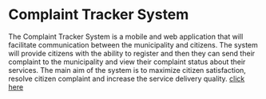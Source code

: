 # Complaint Tracker System

The Complaint Tracker System is a mobile and web application that will facilitate communication between
the municipality and citizens. The system will provide citizens with the ability to register and then they can
send their complaint to the municipality and view their complaint status about their services. The main aim
of the system is to maximize citizen satisfaction, resolve citizen complaint and increase the service delivery
quality. [click here](https://github.com/Tshianeo28/COS730/files/4743054/https://drive.google.com/file/d/0B8nGH8-WBYjCaGVZZFpubjJZTkk/view?usp=sharing)

